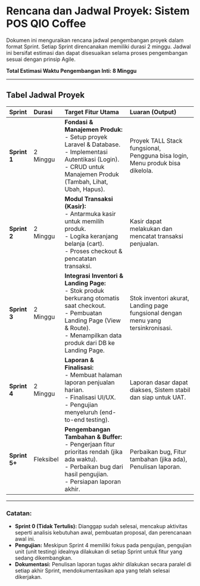 # Rencana dan Jadwal Proyek: Sistem POS QIO Coffee

Dokumen ini menguraikan rencana jadwal pengembangan proyek dalam format Sprint. Setiap Sprint direncanakan memiliki durasi 2 minggu. Jadwal ini bersifat estimasi dan dapat disesuaikan selama proses pengembangan sesuai dengan prinsip Agile.

**Total Estimasi Waktu Pengembangan Inti: 8 Minggu**

---

## Tabel Jadwal Proyek

| Sprint      | Durasi   | Target Fitur Utama                                                                                                | Luaran (Output)                                                                 |
| :---------- | :------- | :---------------------------------------------------------------------------------------------------------------- | :------------------------------------------------------------------------------ |
| **Sprint 1**  | 2 Minggu | **Fondasi & Manajemen Produk:**<br>- Setup proyek Laravel & Database.<br>- Implementasi Autentikasi (Login).<br>- CRUD untuk Manajemen Produk (Tambah, Lihat, Ubah, Hapus). | Proyek TALL Stack fungsional, Pengguna bisa login, Menu produk bisa dikelola.     |
| **Sprint 2**  | 2 Minggu | **Modul Transaksi (Kasir):**<br>- Antarmuka kasir untuk memilih produk.<br>- Logika keranjang belanja (cart).<br>- Proses checkout & pencatatan transaksi.          | Kasir dapat melakukan dan mencatat transaksi penjualan.                         |
| **Sprint 3**  | 2 Minggu | **Integrasi Inventori & Landing Page:**<br>- Stok produk berkurang otomatis saat checkout.<br>- Pembuatan Landing Page (View & Route).<br>- Menampilkan data produk dari DB ke Landing Page. | Stok inventori akurat, Landing page fungsional dengan menu yang tersinkronisasi. |
| **Sprint 4**  | 2 Minggu | **Laporan & Finalisasi:**<br>- Membuat halaman laporan penjualan harian.<br>- Finalisasi UI/UX.<br>- Pengujian menyeluruh (end-to-end testing).                 | Laporan dasar dapat diakses, Sistem stabil dan siap untuk UAT.                  |
| **Sprint 5+** | Fleksibel  | **Pengembangan Tambahan & Buffer:**<br>- Pengerjaan fitur prioritas rendah (jika ada waktu).<br>- Perbaikan bug dari hasil pengujian.<br>- Persiapan laporan akhir. | Perbaikan bug, Fitur tambahan (jika ada), Penulisan laporan.                    |

---

### Catatan:

-   **Sprint 0 (Tidak Tertulis):** Dianggap sudah selesai, mencakup aktivitas seperti analisis kebutuhan awal, pembuatan proposal, dan perencanaan awal ini.
-   **Pengujian:** Meskipun Sprint 4 memiliki fokus pada pengujian, pengujian unit (unit testing) idealnya dilakukan di setiap Sprint untuk fitur yang sedang dikembangkan.
-   **Dokumentasi:** Penulisan laporan tugas akhir dilakukan secara paralel di setiap akhir Sprint, mendokumentasikan apa yang telah selesai dikerjakan.
